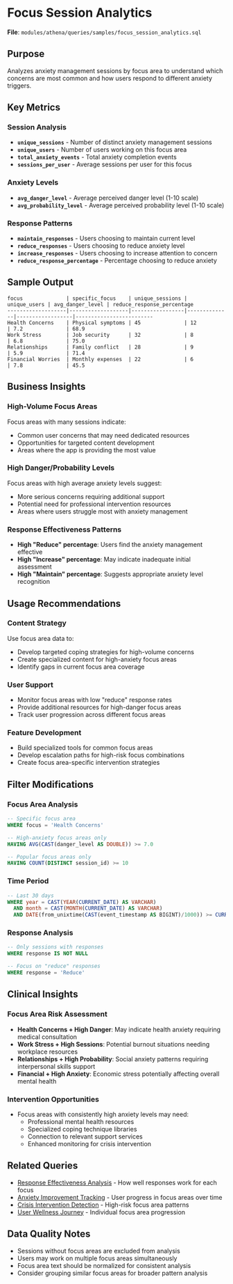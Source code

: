 # Focus Session Analytics

**File**: `modules/athena/queries/samples/focus_session_analytics.sql`

## Purpose
Analyzes anxiety management sessions by focus area to understand which concerns are most common and how users respond to different anxiety triggers.

## Key Metrics

### Session Analysis
- **`unique_sessions`** - Number of distinct anxiety management sessions
- **`unique_users`** - Number of users working on this focus area
- **`total_anxiety_events`** - Total anxiety completion events
- **`sessions_per_user`** - Average sessions per user for this focus

### Anxiety Levels
- **`avg_danger_level`** - Average perceived danger level (1-10 scale)
- **`avg_probability_level`** - Average perceived probability level (1-10 scale)

### Response Patterns
- **`maintain_responses`** - Users choosing to maintain current level
- **`reduce_responses`** - Users choosing to reduce anxiety level
- **`increase_responses`** - Users choosing to increase attention to concern
- **`reduce_response_percentage`** - Percentage choosing to reduce anxiety

## Sample Output

```
focus              | specific_focus    | unique_sessions | unique_users | avg_danger_level | reduce_response_percentage
-------------------|-------------------|-----------------|--------------|------------------|-------------------------
Health Concerns    | Physical symptoms | 45              | 12           | 7.2              | 68.9
Work Stress        | Job security      | 32              | 8            | 6.8              | 75.0
Relationships      | Family conflict   | 28              | 9            | 5.9              | 71.4
Financial Worries  | Monthly expenses  | 22              | 6            | 7.8              | 45.5
```

## Business Insights

### High-Volume Focus Areas
Focus areas with many sessions indicate:
- Common user concerns that may need dedicated resources
- Opportunities for targeted content development
- Areas where the app is providing the most value

### High Danger/Probability Levels
Focus areas with high average anxiety levels suggest:
- More serious concerns requiring additional support
- Potential need for professional intervention resources
- Areas where users struggle most with anxiety management

### Response Effectiveness Patterns
- **High "Reduce" percentage**: Users find the anxiety management effective
- **High "Increase" percentage**: May indicate inadequate initial assessment
- **High "Maintain" percentage**: Suggests appropriate anxiety level recognition

## Usage Recommendations

### Content Strategy
Use focus area data to:
- Develop targeted coping strategies for high-volume concerns
- Create specialized content for high-anxiety focus areas
- Identify gaps in current focus area coverage

### User Support
- Monitor focus areas with low "reduce" response rates
- Provide additional resources for high-danger focus areas
- Track user progression across different focus areas

### Feature Development
- Build specialized tools for common focus areas
- Develop escalation paths for high-risk focus combinations
- Create focus area-specific intervention strategies

## Filter Modifications

### Focus Area Analysis
```sql
-- Specific focus area
WHERE focus = 'Health Concerns'

-- High-anxiety focus areas only
HAVING AVG(CAST(danger_level AS DOUBLE)) >= 7.0

-- Popular focus areas only  
HAVING COUNT(DISTINCT session_id) >= 10
```

### Time Period
```sql
-- Last 30 days
WHERE year = CAST(YEAR(CURRENT_DATE) AS VARCHAR)
  AND month = CAST(MONTH(CURRENT_DATE) AS VARCHAR)
  AND DATE(from_unixtime(CAST(event_timestamp AS BIGINT)/1000)) >= CURRENT_DATE - INTERVAL '30' DAY
```

### Response Analysis
```sql
-- Only sessions with responses
WHERE response IS NOT NULL

-- Focus on "reduce" responses
WHERE response = 'Reduce'
```

## Clinical Insights

### Focus Area Risk Assessment
- **Health Concerns + High Danger**: May indicate health anxiety requiring medical consultation
- **Work Stress + High Sessions**: Potential burnout situations needing workplace resources
- **Relationships + High Probability**: Social anxiety patterns requiring interpersonal skills support
- **Financial + High Anxiety**: Economic stress potentially affecting overall mental health

### Intervention Opportunities
- Focus areas with consistently high anxiety levels may need:
  - Professional mental health resources
  - Specialized coping technique libraries
  - Connection to relevant support services
  - Enhanced monitoring for crisis intervention

## Related Queries
- [Response Effectiveness Analysis](./response-effectiveness.md) - How well responses work for each focus
- [Anxiety Improvement Tracking](./anxiety-improvement.md) - User progress in focus areas over time
- [Crisis Intervention Detection](./crisis-intervention.md) - High-risk focus area patterns
- [User Wellness Journey](./user-wellness-journey.md) - Individual focus area progression

## Data Quality Notes
- Sessions without focus areas are excluded from analysis
- Users may work on multiple focus areas simultaneously
- Focus area text should be normalized for consistent analysis
- Consider grouping similar focus areas for broader pattern analysis